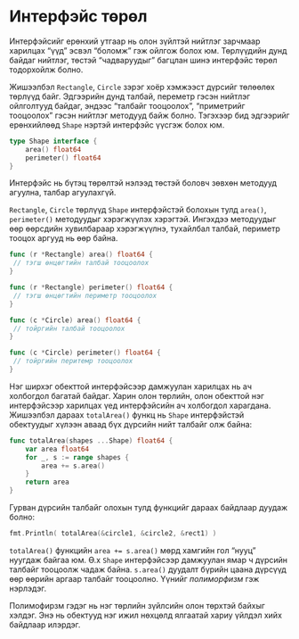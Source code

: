# Интерфэйс төрөл

Интерфэйсийг ерөнхий утгаар нь олон зүйлтэй нийтлэг зарчмаар харилцах “үүд” эсвэл “боломж” гэж ойлгож болох юм. Төрлүүдийн дунд байдаг нийтлэг, төстэй “чадваруудыг” багцлан шинэ интерфэйс төрөл тодорхойлж болно.

Жишээлбэл `Rectangle`, `Circle` зэрэг хоёр хэмжээст дүрсийг төлөөлөх төрлүүд байг. Эдгээрийн дунд талбай, переметр гэсэн нийтлэг ойлголтууд байдаг, эндээс “талбайг тооцоолох”,  “приметрийг тооцоолох” гэсэн нийтлэг методууд байж болно. Тэгэхээр бид эдгээрийг ерөнхийлөөд `Shape` нэртэй интерфэйс үүсгэж болох юм.

```go
type Shape interface {
    area() float64
    perimeter() float64
}
```

Интерфэйс нь бүтэц төрөлтэй нэлээд төстэй боловч зөвхөн методууд агуулна, талбар агуулахгүй.

`Rectangle`, `Circle` төрлүүд `Shape` интерфэйстэй болохын тулд `area()`, `perimeter()` методуудыг хэрэгжүүлэх хэрэгтэй. Ингэхдээ методуудыг өөр өөрсдийн хувилбараар хэрэгжүүлнэ, тухайлбал талбай, периметр тооцох аргууд нь өөр байна.

```go
func (r *Rectangle) area() float64 {
 // тэгш өнцөгтийн талбай тооцоолох
}

func (r *Rectangle) perimeter() float64 {
 // тэгш өнцөгтийн периметр тооцоолох
}

func (c *Circle) area() float64 {
 // тойргийн талбай тооцоолох
}

func (c *Circle) perimeter() float64 {
 // тойргийн перитемр тооцоолох
}
```

Нэг ширхэг обекттой интерфэйсээр дамжуулан харилцах нь ач холбогдол багатай байдаг. Харин олон төрлийн, олон обекттой нэг интерфэйсээр харилцах үед интерфэйсийн ач холбогдол харагдана. Жишээлбэл дараах `totalArea()` функц нь `Shape` интерфэйстэй обектуудыг хүлээн аваад бүх дүрсийн нийт талбайг олж байна:

```go
func totalArea(shapes ...Shape) float64 {
    var area float64
    for _, s := range shapes {
        area += s.area()
    }
    return area
}
```

Гурван дүрсийн талбайг олохын тулд функцийг дараах байдлаар дуудаж болно:

```go
fmt.Println( totalArea(&circle1, &circle2, &rect1) )
```

`totalArea()` функцийн `area += s.area()` мөрд хамгийн гол “нууц” нуугдаж байгаа юм. Ө.х `Shape` интерфэйсээр дамжуулан ямар ч дүрсийн талбайг тооцоолж чадаж байна. `s.area()` дуудалт бүрийн цаана дүрсүүд өөр өөрийн аргаар талбайг тооцоолно. Үүнийг _полиморфизм_ гэж нэрлэдэг.

Полимофирзм гэдэг нь нэг төрлийн зүйлсийн олон төрхтэй байхыг хэлдэг. Энэ нь обектууд нэг ижил нөхцөлд ялгаатай хариу үйлдэл хийх байдлаар илэрдэг.

